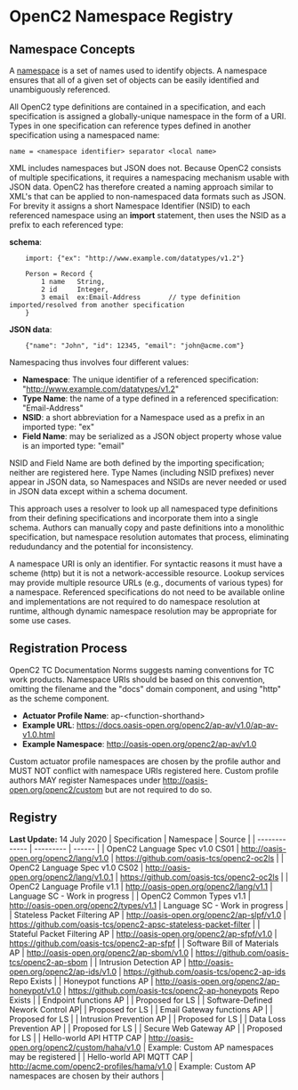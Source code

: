 # OpenC2 Namespace Registry
## Namespace Concepts
A [namespace](https://en.wikipedia.org/wiki/Namespace) is a set of names used to identify objects.
A namespace ensures that all of a given set of objects can be easily identified and unambiguously referenced.

All OpenC2 type definitions are contained in a specification, and each specification is assigned a
globally-unique namespace in the form of a URI.  Types in one specification can reference types
defined in another specification using a namespaced name:

    name = <namespace identifier> separator <local name>

XML includes namespaces but JSON does not. Because OpenC2 consists of multiple specifications,
it requires a namespacing mechanism usable with JSON data.
OpenC2 has therefore created a naming approach similar to XML's that can be applied to non-namespaced
data formats such as JSON.  For brevity it assigns a short Namespace Identifier (NSID) to each referenced
namespace using an **import** statement, then uses the NSID as a prefix to each referenced type:

**schema**:
```
    import: {"ex": "http://www.example.com/datatypes/v1.2"}

    Person = Record {
        1 name   String,
        2 id     Integer,
        3 email  ex:Email-Address       // type definition imported/resolved from another specification
    }
```
**JSON data**:
```
    {"name": "John", "id": 12345, "email": "john@acme.com"}
```
Namespacing thus involves four different values:
* **Namespace**: The unique identifier of a referenced specification: "http://www.example.com/datatypes/v1.2"
* **Type Name**: the name of a type defined in a referenced specification: "Email-Address"
* **NSID**: a short abbreviation for a Namespace used as a prefix in an imported type: "ex"
* **Field Name**: may be serialized as a JSON object property whose value is an imported type: "email"

NSID and Field Name are both defined by the importing specification; neither are registered here.
Type Names (including NSID prefixes) never appear in JSON data, so Namespaces and NSIDs are never
needed or used in JSON data except within a schema document.

This approach uses a resolver to look up all namespaced type definitions from their defining specifications
and incorporate them into a single schema. Authors can manually copy and paste definitions
into a monolithic specification, but namespace resolution automates that process, eliminating redudundancy
and the potential for inconsistency.

A namespace URI is only an identifier. For syntactic reasons it must have a scheme (http) but it
is not a network-accessible resource. Lookup services may provide multiple resource URLs
(e.g., documents of various types) for a namespace.
Referenced specifications do not need to be available online and implementations are not required to do
namespace resolution at runtime, although dynamic namespace resolution may be appropriate for some use cases.  

## Registration Process
OpenC2 TC Documentation Norms suggests naming conventions for TC work products.
Namespace URIs should be based on this convention, omitting the filename and the "docs" domain component,
and using "http" as the scheme component.

* **Actuator Profile Name**: ap-\<function-shorthand\>
* **Example URL**: https://docs.oasis-open.org/openc2/ap-av/v1.0/ap-av-v1.0.html
* **Example Namespace**: http://oasis-open.org/openc2/ap-av/v1.0

Custom actuator profile namespaces are chosen by the profile author and MUST NOT conflict with namespace URIs registered here.
Custom profile authors MAY register Namespaces under http://oasis-open.org/openc2/custom but are not required to do so.

## Registry
**Last Update:** 14 July 2020
| Specification | Namespace | Source |
| ------------- | --------- | ------ |
| OpenC2 Language Spec v1.0 CS01    | http://oasis-open.org/openc2/lang/v1.0        | https://github.com/oasis-tcs/openc2-oc2ls |
| OpenC2 Language Spec v1.0 CS02    | http://oasis-open.org/openc2/lang/v1.0.1      | https://github.com/oasis-tcs/openc2-oc2ls |
| OpenC2 Language Profile v1.1      | http://oasis-open.org/openc2/lang/v1.1        | Language SC - Work in progress |
| OpenC2 Common Types v1.1          | http://oasis-open.org/openc2/types/v1.1       | Language SC - Work in progress |
| Stateless Packet Filtering AP     | http://oasis-open.org/openc2/ap-slpf/v1.0     | https://github.com/oasis-tcs/openc2-apsc-stateless-packet-filter |
| Stateful Packet Filtering AP      | http://oasis-open.org/openc2/ap-sfpf/v1.0     | https://github.com/oasis-tcs/openc2-ap-sfpf |
| Software Bill of Materials AP     | http://oasis-open.org/openc2/ap-sbom/v1.0     | https://github.com/oasis-tcs/openc2-ap-sbom |
| Intrusion Detection AP            | http://oasis-open.org/openc2/ap-ids/v1.0      | https://github.com/oasis-tcs/openc2-ap-ids Repo Exists |
| Honeypot functions AP             | http://oasis-open.org/openc2/ap-honeypot/v1.0 | https://github.com/oasis-tcs/openc2-ap-honeypots Repo Exists |
| Endpoint functions AP             |                                               | Proposed for LS |
| Software-Defined Nework Control AP|                                               | Proposed for LS |
| Email Gateway functions AP        |                                               | Proposed for LS |
| Intrusion Prevention AP           |                                               | Proposed for LS |
| Data Loss Prevention AP           |                                               | Proposed for LS |
| Secure Web Gateway AP             |                                               | Proposed for LS |
| Hello-world API HTTP CAP          | http://oasis-open.org/openc2/custom/haha/v1.0 | Example: Custom AP namespaces may be registered |
| Hello-world API MQTT CAP          | http://acme.com/openc2-profiles/hama/v1.0     | Example: Custom AP namespaces are chosen by their authors |
